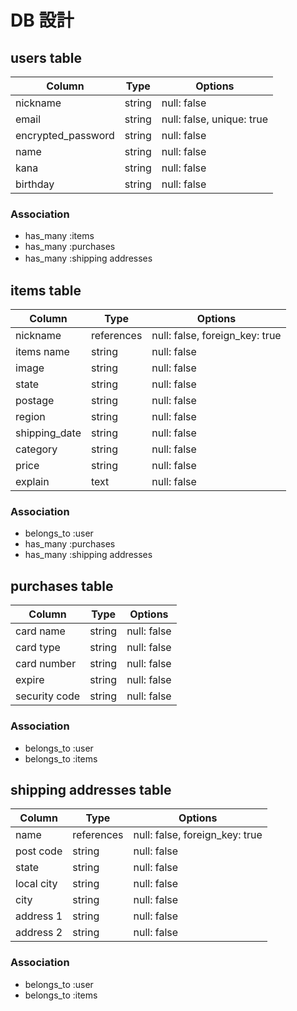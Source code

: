 # DB 設計
## users table

| Column             | Type                | Options                   |
|--------------------|---------------------|---------------------------|
| nickname           | string              | null: false               |
| email              | string              | null: false, unique: true |
| encrypted_password | string              | null: false               |
| name               | string              | null: false               |
| kana               | string              | null: false               | 
| birthday           | string              | null: false               |


### Association

* has_many :items
* has_many :purchases
* has_many :shipping addresses
　
## items table

| Column                              | Type       | Options                        |
|-------------------------------------|------------|--------------------------------|
| nickname                            | references | null: false, foreign_key: true |   
| items name                          | string     | null: false                    | 
| image                               | string     | null: false                    | 
| state                               | string     | null: false                    | 
| postage                             | string     | null: false                    | 
| region                              | string     | null: false                    | 
| shipping_date                       | string     | null: false                    |
| category                            | string     | null: false                    |
| price                               | string     | null: false                    |
| explain                             | text       | null: false                    |   

### Association

- belongs_to :user
- has_many :purchases
- has_many :shipping addresses

## purchases table

| Column        | Type       | Options                        |
|---------------|------------|--------------------------------|
| card name     | string     | null: false                    |
| card type     | string     | null: false                    |
| card number   | string     | null: false                    |
| expire        | string     | null: false                    |
| security code | string     | null: false                    |

### Association

- belongs_to :user
- belongs_to :items

## shipping addresses table

| Column      | Type       | Options                        |
|-------------|------------|--------------------------------|
| name        | references | null: false, foreign_key: true |
| post code   | string     | null: false                    |
| state       | string     | null: false                    |
| local city  | string     | null: false                    |
| city        | string     | null: false                    | 
| address 1   | string     | null: false                    |  
| address 2   | string     | null: false                    | 

### Association

- belongs_to :user
- belongs_to :items
